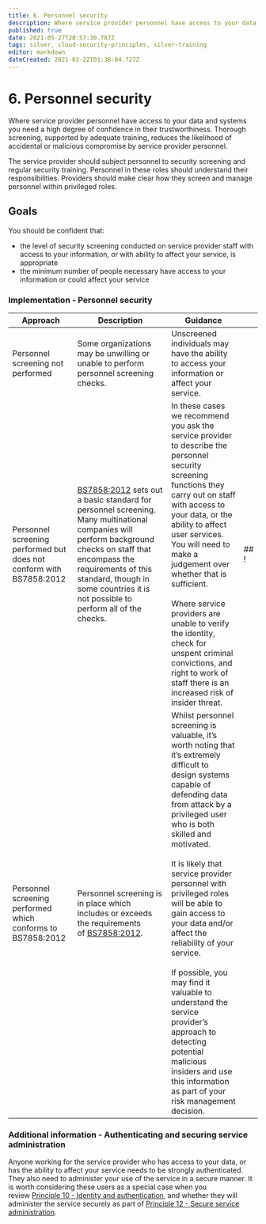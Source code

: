 ```yaml
---
title: 6. Personnel security
description: Where service provider personnel have access to your data and systems you need a high degree of confidence in their trustworthiness. 
published: true
date: 2021-05-27T20:57:30.787Z
tags: silver, cloud-security-principles, silver-training
editor: markdown
dateCreated: 2021-02-22T01:38:04.727Z
---
```


# 6\. Personnel security

Where service provider personnel have access to your data and systems you need a high degree of confidence in their trustworthiness. Thorough screening, supported by adequate training, reduces the likelihood of accidental or malicious compromise by service provider personnel.

The service provider should subject personnel to security screening and regular security training. Personnel in these roles should understand their responsibilities. Providers should make clear how they screen and manage personnel within privileged roles.

## Goals

You should be confident that:

-   the level of security screening conducted on service provider staff with access to your information, or with ability to affect your service, is appropriate
-   the minimum number of people necessary have access to your information or could affect your service

### **Implementation - Personnel security**

| **Approach** | **Description** | **Guidance** |     |
| --- | --- | --- | --- |
| Personnel screening not performed | Some organizations may be unwilling or unable to perform personnel screening checks. | Unscreened individuals may have the ability to access your information or affect your service. |     |
| Personnel screening performed but does not conform with BS7858:2012 | [BS7858:2012](#) sets out a basic standard for personnel screening. Many multinational companies will perform background checks on staff that encompass the requirements of this standard, though in some countries it is not possible to perform all of the checks. | In these cases we recommend you ask the service provider to describe the personnel security screening functions they carry out on staff with access to your data, or the ability to affect user services. You will need to make a judgement over whether that is sufficient.<br><br>Where service providers are unable to verify the identity, check for unspent criminal convictions, and right to work of staff there is an increased risk of insider threat. | ## ! |
| Personnel screening performed which conforms to BS7858:2012 | Personnel screening is in place which includes or exceeds the requirements of [BS7858:2012](#). | Whilst personnel screening is valuable, it’s worth noting that it’s extremely difficult to design systems capable of defending data from attack by a privileged user who is both skilled and motivated.<br><br>It is likely that service provider personnel with privileged roles will be able to gain access to your data and/or affect the reliability of your service.<br><br>If possible, you may find it valuable to understand the service provider’s approach to detecting potential malicious insiders and use this information as part of your risk management decision. |     |

### **Additional information - Authenticating and securing service administration**

Anyone working for the service provider who has access to your data, or has the ability to affect your service needs to be strongly authenticated. They also need to administer your use of the service in a secure manner. It is worth considering these users as a special case when you review [Principle 10 - Identity and authentication](/silver-training/cloudsecurity-10-auth), and whether they will administer the service securely as part of [Principle 12 - Secure service administration](/silver-training/cloudsecurity-12-secservice).